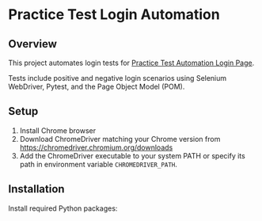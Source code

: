 # Practice Test Login Automation

## Overview

This project automates login tests for [Practice Test Automation Login Page](https://practicetestautomation.com/practice-test-login/).

Tests include positive and negative login scenarios using Selenium WebDriver, Pytest, and the Page Object Model (POM).

## Setup

1. Install Chrome browser
2. Download ChromeDriver matching your Chrome version from https://chromedriver.chromium.org/downloads
3. Add the ChromeDriver executable to your system PATH or specify its path in environment variable `CHROMEDRIVER_PATH`.

## Installation

Install required Python packages:


